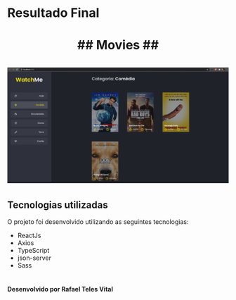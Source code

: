 # Resultado Final 

<h1 align="center">
   ## Movies ##
  <br /><br />
  <img src="src/image/movies.png" />
</h1>


## Tecnologias utilizadas

O projeto foi desenvolvido utilizando as seguintes tecnologias:

- ReactJs
- Axios
- TypeScript
- json-server
- Sass
<br /><br />
#### Desenvolvido por **Rafael Teles Vital**
